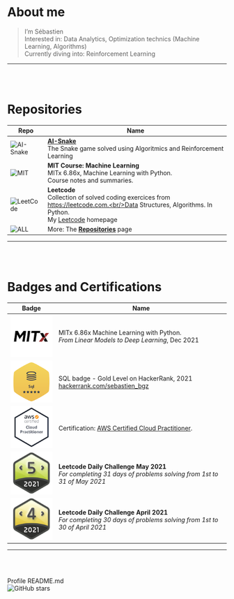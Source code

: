 # About me

> I’m Sébastien  
> Interested in: Data Analytics, Optimization technics (Machine Learning, Algorithms)  
> Currently diving into: Reinforcement Learning  

---
<br/><br/>

# Repositories

Repo  | Name
----- | ----
![AI-Snake](https://placeholder.pics/svg/128/FFFFFF/AAAAAA/Snake) | **[AI-Snake](https://github.com/sbeignez/AI-Snake)**<br/>The Snake game solved using Algoritmics and Reinforcement Learning
![MIT](https://placeholder.pics/svg/128/FFFFFF/AAAAAA/MIT-ML) | **MIT Course: Machine Learning**<br/>MITx 6.86x, Machine Learning with Python.<br>Course notes and summaries.
![LeetCode](https://placeholder.pics/svg/128/FFFFFF/AAAAAA/LeetCode) | **Leetcode**<br/>Collection of solved coding exercices from https://leetcode.com.<br/>Data Structures, Algorithms. In Python.<br>My [Leetcode](https://leetcode.com/bastienbz/) homepage
![ALL](https://placeholder.pics/svg/128/FFFFFF/AAAAAA/...) | More: The [**Repositories**](https://github.com/sbeignez?tab=repositories) page

---
<br/><br/>
  
# Badges and Certifications

Badge | Name
----- | ----
![MIT](/img/MITx-logo.png) | MITx 6.86x Machine Learning with Python. <br/>*From Linear Models to Deep Learning*, Dec 2021
![SQL](/img/HackerRank-SQL-5-stars.png) | SQL badge - Gold Level on HackerRank, 2021 <br/> [hackerrank.com/sebastien_bgz](https://www.hackerrank.com/sebastien_bgz)
![AWS](/img/AWS-Certified-Cloud-Practitioner.128x128.png) | Certification: [AWS Certified Cloud Practitioner](https://www.credly.com/badges/1cd2a747-1890-4a9f-8185-a784010b5597).
![Leetcode-2021-5](/img/dcc-2021-5.png) | **Leetcode Daily Challenge May 2021**<br/> *For completing 31 days of problems solving from 1st to 31 of May 2021*
![Leetcode-2021-4](/img/dcc-2021-4.png) | **Leetcode Daily Challenge April 2021**<br/> *For completing 30 days of problems solving from 1st to 30 of April 2021*

---
<br/><br/>

Profile README.md   
![GitHub stars](https://img.shields.io/github/last-commit/sbeignez/sbeignez.svg)  
 